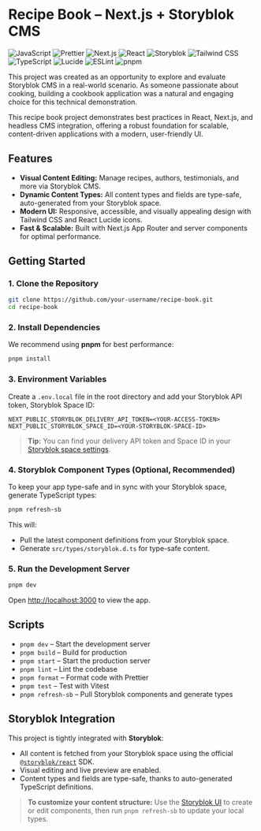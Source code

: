 # Recipe Book – Next.js + Storyblok CMS

![JavaScript](https://img.shields.io/badge/javascript-%23323330.svg?style=for-the-badge&logo=javascript&logoColor=%23F7DF1E)
![Prettier](https://img.shields.io/badge/prettier-%23F7B93E.svg?style=for-the-badge&logo=prettier&logoColor=black)
![Next.js](https://img.shields.io/badge/Next.js-000?style=for-the-badge&logo=nextdotjs&logoColor=white)
![React](https://img.shields.io/badge/React-20232A?style=for-the-badge&logo=react&logoColor=61DAFB)
![Storyblok](https://img.shields.io/badge/Storyblok-0EA5E9?style=for-the-badge&logo=storyblok&logoColor=white)
![Tailwind CSS](https://img.shields.io/badge/Tailwind_CSS-38B2AC?style=for-the-badge&logo=tailwind-css&logoColor=white)
![TypeScript](https://img.shields.io/badge/TypeScript-007ACC?style=for-the-badge&logo=typescript&logoColor=white)
![Lucide](https://img.shields.io/badge/Lucide-000?style=for-the-badge&logo=lucide&logoColor=white)
![ESLint](https://img.shields.io/badge/ESLint-4B32C3?style=for-the-badge&logo=eslint&logoColor=white)
![pnpm](https://img.shields.io/badge/pnpm-222?style=for-the-badge&logo=pnpm&logoColor=F69220)

This project was created as an opportunity to explore and evaluate Storyblok CMS in a real-world scenario. As someone passionate about cooking, building a cookbook application was a natural and engaging choice for this technical demonstration.

This recipe book project demonstrates best practices in React, Next.js, and headless CMS integration, offering a robust foundation for scalable, content-driven applications with a modern, user-friendly UI.

## Features

- **Visual Content Editing:** Manage recipes, authors, testimonials, and more via Storyblok CMS.
- **Dynamic Content Types:** All content types and fields are type-safe, auto-generated from your Storyblok space.
- **Modern UI:** Responsive, accessible, and visually appealing design with Tailwind CSS and React Lucide icons.
- **Fast & Scalable:** Built with Next.js App Router and server components for optimal performance.


##  Getting Started

### 1. **Clone the Repository**

```bash
git clone https://github.com/your-username/recipe-book.git
cd recipe-book
```

### 2. **Install Dependencies**

We recommend using **pnpm** for best performance:

```bash
pnpm install
```

### 3. **Environment Variables**

Create a `.env.local` file in the root directory and add your Storyblok API token, Storyblok Space ID:

```env
NEXT_PUBLIC_STORYBLOK_DELIVERY_API_TOKEN=<YOUR-ACCESS-TOKEN>
NEXT_PUBLIC_STORYBLOK_SPACE_ID=<YOUR-STORYBLOK-SPACE-ID>
```

> **Tip:** You can find your delivery API token and Space ID in your [Storyblok space settings](https://app.storyblok.com/).

### 4. **Storyblok Component Types (Optional, Recommended)**

To keep your app type-safe and in sync with your Storyblok space, generate TypeScript types:

```bash
pnpm refresh-sb
```

This will:

- Pull the latest component definitions from your Storyblok space.
- Generate `src/types/storyblok.d.ts` for type-safe content.

### 5. **Run the Development Server**

```bash
pnpm dev
```

Open [http://localhost:3000](http://localhost:3000) to view the app.


## Scripts

- `pnpm dev` – Start the development server
- `pnpm build` – Build for production
- `pnpm start` – Start the production server
- `pnpm lint` – Lint the codebase
- `pnpm format` – Format code with Prettier
- `pnpm test` – Test with Vitest
- `pnpm refresh-sb` – Pull Storyblok components and generate types


## Storyblok Integration

This project is tightly integrated with **Storyblok**:

- All content is fetched from your Storyblok space using the official [`@storyblok/react`](https://github.com/storyblok/storyblok-react) SDK.
- Visual editing and live preview are enabled.
- Content types and fields are type-safe, thanks to auto-generated TypeScript definitions.

> **To customize your content structure:**
> Use the [Storyblok UI](https://app.storyblok.com/) to create or edit components, then run `pnpm refresh-sb` to update your local types.



